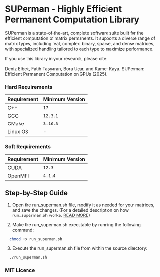 # SUPerman - Highly Efficient Permanent Computation Library

SUPerman is a state-of-the-art, complete software suite built for the efficient computation of matrix permanents. It supports a diverse range of matrix types, including real, complex, binary, sparse, and dense matrices, with specialized handling tailored to each type to maximize performance.

If you use this library in your research, please cite:
<br/><br/>
Deniz Elbek, Fatih Taşyaran, Bora Uçar, and Kamer Kaya. SUPerman: Efficient Permanent Computation on GPUs (2025).


### Hard Requirements

| **Requirement** | **Minimum Version** |
| --------------- | ------------------- |
| C++             | `17`             |
| GCC             | `12.3.1`         |
| CMake           | `3.16.3`         |
| Linux OS        | -                   |

### Soft Requirements

| **Requirement** | **Minimum Version** |
| --------------- | ------------------- |
| CUDA            | `12.3`           |
| OpenMPI         | `4.1.4`          |


## Step-by-Step Guide

1. Open the run_superman.sh file, modify it as needed for your matrices, and save the changes. (For a detailed description on how run_superman.sh works: [READ MORE](md/example_run_superman.md))

2. Make the run_superman.sh executable by running the following command:

```bash 
  chmod +x run_superman.sh
```

3. Execute the run_superman.sh file from within the source directory:
```bash
  ./run_superman.sh
```


### MIT Licence
